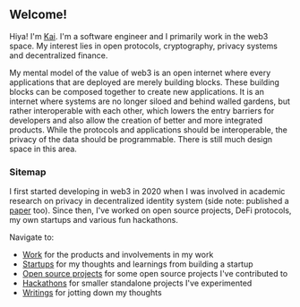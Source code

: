 ## Welcome!

Hiya! I'm [Kai](https://twitter.com/kaijuneer). I'm a software engineer and I primarily work in the web3 space. My interest lies in open protocols, cryptography, privacy systems and decentralized finance.

My mental model of the value of web3 is an open internet where every applications that are deployed are merely building blocks. These building blocks can be composed together to create new applications. It is an internet where systems are no longer siloed and behind walled gardens, but rather interoperable with each other, which lowers the entry barriers for developers and also allow the creation of better and more integrated products. While the protocols and applications should be interoperable, the privacy of the data should be programmable. There is still much design space in this area.

### Sitemap

I first started developing in web3 in 2020 when I was involved in academic research on privacy in decentralized identity system (side note: published a [paper](https://arxiv.org/abs/2208.04624) too). Since then, I've worked on open source projects, DeFi protocols, my own startups and various fun hackathons.

Navigate to:
- [Work](./docs/work.md) for the products and involvements in my work
- [Startups](./docs/startups.md) for my thoughts and learnings from building a startup
- [Open source projects](./docs/open-source.md) for some open source projects I've contributed to
- [Hackathons](./docs/hackathons.md) for smaller standalone projects I've experimented
- [Writings](./docs/writings.md) for jotting down my thoughts
